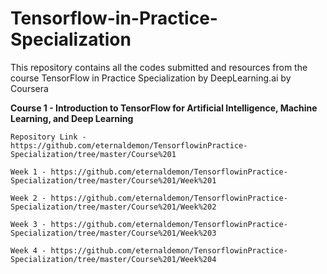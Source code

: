 # Tensorflow-in-Practice-Specialization
This repository contains all the codes submitted and resources from the course TensorFlow in Practice Specialization by DeepLearning.ai by Coursera


<b>Course 1 - Introduction to TensorFlow for Artificial Intelligence, Machine Learning, and Deep Learning</b>

    Repository Link - https://github.com/eternaldemon/TensorflowinPractice-Specialization/tree/master/Course%201

    Week 1 - https://github.com/eternaldemon/TensorflowinPractice-Specialization/tree/master/Course%201/Week%201

    Week 2 - https://github.com/eternaldemon/TensorflowinPractice-Specialization/tree/master/Course%201/Week%202

    Week 3 - https://github.com/eternaldemon/TensorflowinPractice-Specialization/tree/master/Course%201/Week%203

    Week 4 - https://github.com/eternaldemon/TensorflowinPractice-Specialization/tree/master/Course%201/Week%204  
